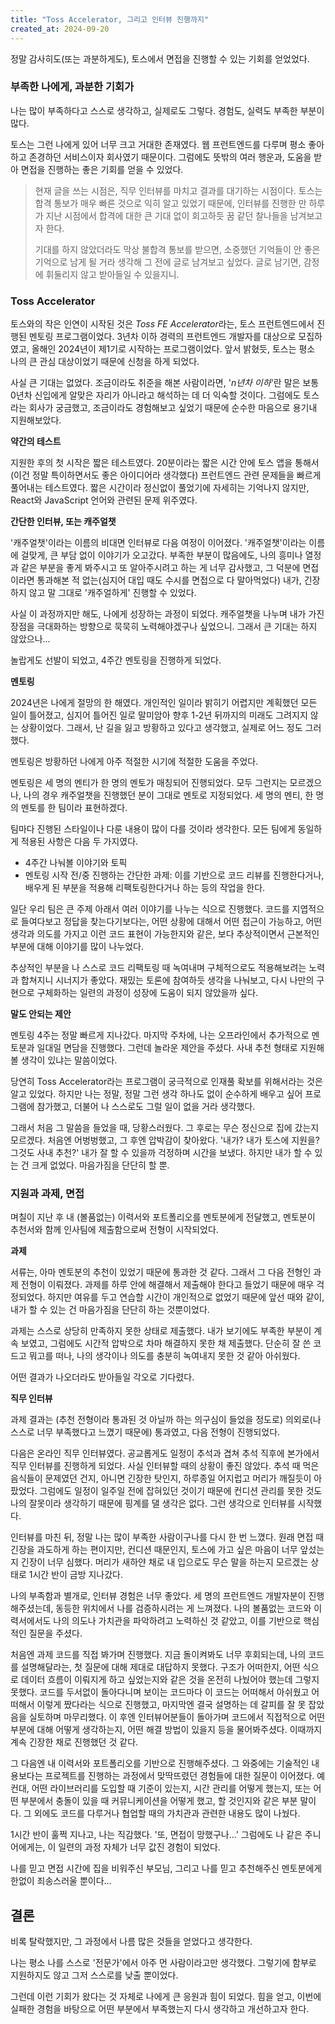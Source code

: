 ```yaml
---
title: "Toss Accelerator, 그리고 인터뷰 진행까지"
created_at: 2024-09-20
---
```


정말 감사히도(또는 과분하게도), 토스에서 면접을 진행할 수 있는 기회를 얻었었다.

### 부족한 나에게, 과분한 기회가

나는 많이 부족하다고 스스로 생각하고, 실제로도 그렇다. 경험도, 실력도 부족한 부분이 많다.

토스는 그런 나에게 있어 너무 크고 거대한 존재였다. 웹 프런트엔드를 다루며 평소 좋아하고 존경하던 서비스이자 회사였기 때문이다. 그럼에도 뜻밖의 여러 행운과, 도움을 받아 면접을 진행하는 좋은 기회를 얻을 수 있었다.

> 현재 글을 쓰는 시점은, 직무 인터뷰를 마치고 결과를 대기하는 시점이다. 토스는 합격 통보가 매우 빠른 것으로 익히 알고 있었기 때문에, 인터뷰를 진행한 만 하루가 지난 시점에서 합격에 대한 큰 기대 없이 회고하듯 꿈 같던 찰나들을 남겨보고자 한다.
>
> 기대를 하지 않았더라도 막상 불합격 통보를 받으면, 소중했던 기억들이 안 좋은 기억으로 남게 될 거라 생각해 그 전에 글로 남겨보고 싶었다. 글로 남기면, 감정에 휘둘리지 않고 받아들일 수 있을지니.

### Toss Accelerator

토스와의 작은 인연이 시작된 것은 *Toss FE Accelerator*라는, 토스 프런트엔드에서 진행된 멘토링 프로그램이었다. 3년차 이하 경력의 프런트엔드 개발자를 대상으로 모집하였고, 올해인 2024년이 제1기로 시작하는 프로그램이었다. 앞서 밝혔듯, 토스는 평소 나의 큰 관심 대상이었기 때문에 신청을 하게 되었다.

사실 큰 기대는 없었다. 조금이라도 취준을 해본 사람이라면, '_n년차 이하_'란 말은 보통 0년차 신입에게 알맞은 자리가 아니라고 해석하는 데 더 익숙할 것이다. 그럼에도 토스라는 회사가 궁금했고, 조금이라도 경험해보고 싶었기 때문에 순수한 마음으로 용기내 지원해보았다.

**약간의 테스트**

지원한 후의 첫 시작은 짧은 테스트였다. 20분이라는 짧은 시간 안에 토스 앱을 통해서(이건 정말 특이하면서도 좋은 아이디어라 생각했다) 프런트엔드 관련 문제들을 빠르게 풀어내는 테스트였다. 짧은 시간이라 정신없이 풀었기에 자세히는 기억나지 않지만, React와 JavaScript 언어와 관련된 문제 위주였다.

<!-- > 문제가 참 재밌었다. JavaScript란 언어가 어떻게 동작하는지, React가 어떻게 동작하는지에 대해서 탐구하는 건 평소 나의 관심사였다. 사실, 내가 실무 경험이 전무하기 때문에 어떤 코드가 '좋은' 코드인지, 어떤 식의 구조를 짜는 것이 좋은지에 대해서는 정말 자신이 없었다. 하지만 문제는 전반적으로 나의 관심사와 겹치는 재밌는 문제들이 꽤 있던 것으로 기억한다. -->

**간단한 인터뷰, 또는 캐주얼챗**

'캐주얼챗'이라는 이름의 비대면 인터뷰로 다음 여정이 이어졌다. '캐주얼챗'이라는 이름에 걸맞게, 큰 부담 없이 이야기가 오고갔다. 부족한 부분이 많음에도, 나의 흥미나 열정과 같은 부분을 좋게 봐주시고 또 알아주시려고 하는 게 너무 감사했고, 그 덕분에 면접이라면 통과해본 적 없는(심지어 대입 때도 수시를 면접으로 다 말아먹었다) 내가, 긴장하지 않고 말 그대로 '캐주얼하게' 진행할 수 있었다.

사실 이 과정까지만 해도, 나에게 성장하는 과정이 되었다. 캐주얼챗을 나누며 내가 가진 장점을 극대화하는 방향으로 묵묵히 노력해야겠구나 싶었으니. 그래서 큰 기대는 하지 않았으나...

놀랍게도 선발이 되었고, 4주간 멘토링을 진행하게 되었다.

**멘토링**

2024년은 나에게 절망의 한 해였다. 개인적인 일이라 밝히기 어렵지만 계획했던 모든 일이 틀어졌고, 심지어 틀어진 일로 말미암아 향후 1-2년 뒤까지의 미래도 그려지지 않는 상황이었다. 그래서, 난 길을 잃고 방황하고 있다고 생각했고, 실제로 어느 정도 그러했다.

멘토링은 방황하던 나에게 아주 적절한 시기에 적절한 도움을 주었다.

멘토링은 세 명의 멘티가 한 명의 멘토가 매칭되어 진행되었다. 모두 그런지는 모르겠으나, 나의 경우 캐주얼챗을 진행했던 분이 그대로 멘토로 지정되었다. 세 명의 멘티, 한 명의 멘토를 한 팀이라 표현하겠다.

팀마다 진행된 스타일이나 다룬 내용이 많이 다를 것이라 생각한다. 모든 팀에게 동일하게 적용된 사항은 다음 두 가지였다.

- 4주간 나눠볼 이야기와 토픽
- 멘토링 시작 전/중 진행하는 간단한 과제: 이를 기반으로 코드 리뷰를 진행한다거나, 배우게 된 부분을 적용해 리팩토링한다거나 하는 등의 작업을 한다.

일단 우리 팀은 큰 주제 아래서 여러 이야기를 나누는 식으로 진행했다. 코드를 지엽적으로 들여다보고 정답을 찾는다기보다는, 어떤 상황에 대해서 어떤 접근이 가능하고, 어떤 생각과 의도를 가지고 이런 코드 표현이 가능한지와 같은, 보다 추상적이면서 근본적인 부분에 대해 이야기를 많이 나누었다.

추상적인 부분을 나 스스로 코드 리팩토링 때 녹여내며 구체적으로도 적용해보려는 노력과 합쳐지니 시너지가 좋았다. 재밌는 토론에 참여하듯 생각을 나눠보고, 다시 나만의 구현으로 구체화하는 일련의 과정이 성장에 도움이 되지 않았을까 싶다.

**말도 안되는 제안**

멘토링 4주는 정말 빠르게 지나갔다. 마지막 주차에, 나는 오프라인에서 추가적으로 멘토분과 일대일 면담을 진행했다. 그런데 놀라운 제안을 주셨다. 사내 추천 형태로 지원해볼 생각이 있냐는 말씀이었다.

당연히 Toss Accelerator라는 프로그램이 궁극적으로 인재풀 확보를 위해서라는 것은 알고 있었다. 하지만 나는 정말, 정말 그런 생각 하나도 없이 순수하게 배우고 싶어 프로그램에 참가했고, 더불어 나 스스로도 그럴 일이 없을 거라 생각했다.

그래서 처음 그 말씀을 들었을 때, 당황스러웠다. 그 후로는 무슨 정신으로 집에 갔는지 모르겠다. 처음엔 어벙벙했고, 그 후엔 압박감이 찾아왔다. '내가? 내가 토스에 지원을? 그것도 사내 추천?' 내가 잘 할 수 있을까 걱정하며 시간을 보냈다. 하지만 내가 할 수 있는 건 크게 없었다. 마음가짐을 단단히 할 뿐.

### 지원과 과제, 면접

며칠이 지난 후 내 (볼품없는) 이력서와 포트폴리오를 멘토분에게 전달했고, 멘토분이 추천서와 함께 인사팀에 제출함으로써 전형이 시작되었다.

**과제**

서류는, 아마 멘토분의 추천이 있었기 때문에 통과한 것 같다. 그래서 그 다음 전형인 과제 전형이 이뤄졌다. 과제를 하루 안에 해결해서 제출해야 한다고 들었기 때문에 매우 걱정되었다. 하지만 여유를 두고 연습할 시간이 개인적으로 없었기 때문에 앞선 때와 같이, 내가 할 수 있는 건 마음가짐을 단단히 하는 것뿐이었다.

과제는 스스로 상당히 만족하지 못한 상태로 제출했다. 내가 보기에도 부족한 부분이 계속 보였고, 그럼에도 시간적 압박으로 차마 해결하지 못한 채 제출했다. 단순히 잘 쓴 코드고 뭐고를 떠나, 나의 생각이나 의도를 충분히 녹여내지 못한 것 같아 아쉬웠다.

어떤 결과가 나오더라도 받아들일 각오로 기다렸다.

**직무 인터뷰**

과제 결과는 (추천 전형이라 통과된 것 아닐까 하는 의구심이 들었을 정도로) 의외로(나 스스로 너무 부족했다고 느꼈기 때문에) 통과였고, 다음 전형이 진행되었다.

다음은 온라인 직무 인터뷰였다. 공교롭게도 일정이 추석과 겹쳐 추석 직후에 본가에서 직무 인터뷰를 진행하게 되었다. 사실 인터뷰할 때의 상황이 좋진 않았다. 추석 때 먹은 음식들이 문제였던 건지, 아니면 긴장한 탓인지, 하루종일 어지럽고 머리가 깨질듯이 아팠었다. 그럼에도 일정이 일주일 전에 잡혀있던 것이기 때문에 컨디션 관리를 못한 것도 나의 잘못이라 생각하기 때문에 핑계를 댈 생각은 없다. 그런 생각으로 인터뷰를 시작했다.

인터뷰를 마친 뒤, 정말 나는 많이 부족한 사람이구나를 다시 한 번 느꼈다. 원래 면접 때 긴장을 과도하게 하는 편이지만, 컨디션 때문인지, 토스에 가고 싶은 마음이 너무 앞섰는지 긴장이 너무 심했다. 머리가 새하얀 채로 내 입으로도 무슨 말을 하는지 모르겠는 상태로 1시간 반이 금방 지나갔다.

나의 부족함과 별개로, 인터뷰 경험은 너무 좋았다. 세 명의 프런트엔드 개발자분이 진행해주셨는데, 동등한 위치에서 나를 검증하시려는 게 느껴졌다. 나의 볼품없는 코드와 이력서에서도 나의 의도나 가치관을 파악하려고 노력하신 것 같았고, 이를 기반으로 핵심적인 질문을 주셨다.

처음엔 과제 코드를 직접 봐가며 진행했다. 지금 돌이켜봐도 너무 후회되는데, 나의 코드를 설명해달라는, 첫 질문에 대해 제대로 대답하지 못했다. 구조가 어떠한지, 어떤 식으로 데이터 흐름이 이뤄지게 하고 싶었는지와 같은 것을 온전히 나눴어야 했는데 그렇지 못했다. 코드를 두서없이 돌아다니며 보이는 코드마다 이 코드는 어떠해서 아쉬웠고 어떠해서 이렇게 짰다라는 식으로 진행했고, 마지막엔 결국 설명하는 데 갈피를 잘 못 잡았음을 실토하며 마무리했다. 이 후엔 인터뷰어분들이 돌아가며 코드에서 직접적으로 어떤 부분에 대해 어떻게 생각하는지, 어떤 해결 방법이 있을지 등을 물어봐주셨다. 이때까지 계속 긴장한 채로 진행했던 것 같다.

그 다음엔 내 이력서와 포트폴리오를 기반으로 진행해주셨다. 그 와중에는 기술적인 내용보다는 프로젝트를 진행하는 과정에서 맞딱뜨렸던 경험들에 대한 질문이 이어졌다. 예컨대, 어떤 라이브러리를 도입할 때 기준이 있는지, 시간 관리를 어떻게 했는지, 또는 어떤 부분에서 충돌이 있을 때 커뮤니케이션을 어떻게 했고, 할 것인지와 같은 부분 말이다. 그 외에도 코드를 다루거나 협업할 때의 가치관과 관련한 내용도 많이 나눴다.

1시간 반이 훌쩍 지나고, 나는 직감했다. '또, 면접이 망했구나...' 그럼에도 나 같은 주니어에게는, 이 일련의 과정 자체가 너무 값진 경험이 되었다.

나를 믿고 면접 시간에 집을 비워주신 부모님, 그리고 나를 믿고 추천해주신 멘토분에게 한없이 죄송스러울 뿐이다...

## 결론

비록 탈락했지만, 그 과정에서 나름 많은 것들을 얻었다고 생각한다.

나는 평소 나를 스스로 '전문가'에서 아주 먼 사람이라고만 생각했다. 그렇기에 함부로 지원하지도 않고 그저 스스로를 낮출 뿐이었다.

그런데 이런 기회가 왔다는 것 자체로 나에게 큰 응원과 힘이 되었다. 힘을 얻고, 이번에 실패한 경험을 바탕으로 어떤 부분에서 부족했는지 다시 생각하고 개선하고자 한다.
